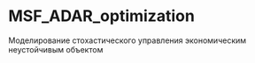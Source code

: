 # MSF_ADAR_optimization
Моделирование стохастического управления экономическим неустойчивым объектом
